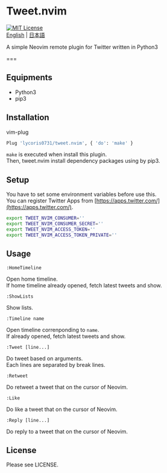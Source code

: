 # Tweet.nvim
[![MIT License](http://img.shields.io/badge/license-MIT-blue.svg?style=flat)](LICENSE)  
[English](./README.md) | [日本語](./README-ja.md)  

A simple Neovim remote plugin for Twitter written in Python3

===

## Equipments
- Python3
- pip3

## Installation
vim-plug
``` sh
Plug 'lycoris0731/tweet.nvim', { 'do': 'make' }
```

`make` is executed when install this plugin.  
Then, tweet.nvim install dependency packages using by pip3.  

## Setup
You have to set some environment variables before use this.  
You can register Twitter Apps from [https://apps.twitter.com/](https://apps.twitter.com/).  
``` sh
export TWEET_NVIM_CONSUMER=''
export TWEET_NVIM_CONSUMER_SECRET=''
export TWEET_NVIM_ACCESS_TOKEN=''
export TWEET_NVIM_ACCESS_TOKEN_PRIVATE=''
```

## Usage 
```
:HomeTimeline
```
Open home timeline.  
If home timeline already opened, fetch latest tweets and show.  

```
:ShowLists
```
Show lists.  

```
:Timeline name
```
Open timeline correnponding to `name`.  
If already opened, fetch latest tweets and show.  

``` 
:Tweet [line...]
```
Do tweet based on arguments.  
Each lines are separated by break lines.

```
:Retweet 
```
Do retweet a tweet that on the cursor of Neovim.  

```
:Like
```
Do like a tweet that on the cursor of Neovim.  

```
:Reply [line...]
```
Do reply to a tweet that on the cursor of Neovim.  

## License
Please see LICENSE.
